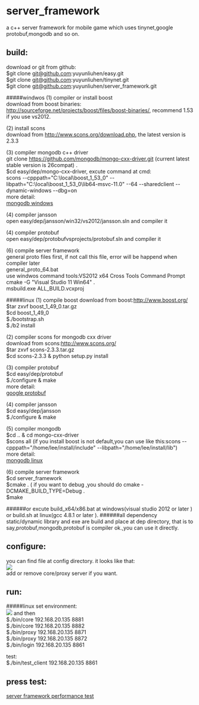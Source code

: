 server_framework
================

a c++ server framework for mobile game which uses tinynet,google protobuf,mongodb and so on. 



build:
---
download or git from github:<br>
$git clone git@github.com:yuyunliuhen/easy.git<br>
$git clone git@github.com:yuyunliuhen/tinynet.git<br>
$git clone git@github.com:yuyunliuhen/server_framework.git<br>

#####windwos
(1) compiler or install boost<br>
download from boost binaries: http://sourceforge.net/projects/boost/files/boost-binaries/, recommend 1.53 if you use vs2012.

(2) install scons<br>
download from http://www.scons.org/download.php, the latest version is 2.3.3<br>

(3) compiler mongodb c++ driver<br>
git clone https://github.com/mongodb/mongo-cxx-driver.git (current latest stable version is 26compat) .<br>
$cd easy/dep/mongo-cxx-driver, excute command at cmd:<br>
scons --cpppath="C:\local\boost_1_53_0" --libpath="C:\local\boost_1_53_0\lib64-msvc-11.0" --64 --sharedclient --dynamic-windows --dbg=on<br>
more detail:<br>
[mongodb windows ](http://blog.chinaunix.net/uid-8625039-id-4446874.html)<br>

(4) compiler jansson<br>
open easy/dep/jansson/win32/vs2012/jansson.sln and compiler it <br>

(4) compiler protobuf<br>
open easy/dep/protobufvsprojects/protobuf.sln and compiler it <br>

(6) compile server framework<br>
general proto files first, if not call this file, error will be happend when compiler later<br>
general_proto_64.bat<br>
use windwos command tools:VS2012 x64 Cross Tools Command Prompt <br>
cmake -G "Visual Studio 11 Win64" . <br>
msbuild.exe ALL_BUILD.vcxproj

#####linux
(1) compile boost
download from boost:http://www.boost.org/<br>
$tar zxvf boost_1_49_0.tar.gz<br>
$cd boost_1_49_0<br>
$./bootstrap.sh<br>
$./b2 install<br>

(2) compiler scons for mongodb cxx driver<br>
download from scons:http://www.scons.org/<br>
$tar zxvf scons-2.3.3.tar.gz<br>
$cd scons-2.3.3 & python setup.py install <br>

(3) compiler protobuf<br>
$cd easy/dep/protobuf<br>
$./configure & make<br>
more detail:<br>
[google protobuf](http://blog.chinaunix.net/uid-8625039-id-4430741.html)<br>

(4)	compiler jansson<br>
$cd easy/dep/jansson<br>
$./configure & make<br>

(5)	compiler mongodb<br>
$cd .. & cd mongo-cxx-driver<br>
$scons all (if you install boost is not default,you can use like this:scons --cpppath="/home/lee/install/include" --libpath="/home/lee/install/lib")<br>
more detail:<br>
[mongodb linux ](http://blog.chinaunix.net/uid-8625039-id-4444101.html) <br>

(6) compile server framework<br>
$cd server_framework <br>
$cmake . ( if you want to debug ,you should do cmake -DCMAKE_BUILD_TYPE=Debug .<br>
$make<br>

######or
excute build_x64/x86.bat at windows(visual studio 2012 or later ) or build.sh at linux(gcc 4.8.1 or later ). 
######all dependency static/dynamic library and exe are build and place at dep directory, that is to say,protobuf,mongodb,protobuf is compiler ok.,you can use it directly.

configure:
---
you can find file at config directory. it looks like that:<br>
![](http://img.blog.csdn.net/20150416160100480) <br>
add or remove core/proxy server if you want.<br>

run:
---
#####linux
set environment:<br>
![](http://img.blog.csdn.net/20150416160501831)
 and then <br>
 $./bin/core 192.168.20.135 8881<br>
 $./bin/core 192.168.20.135 8882<br>
 $./bin/proxy 192.168.20.135 8871<br>
 $./bin/proxy 192.168.20.135 8872<br>
 $./bin/login 192.168.20.135 8861<br>
 
 test:<br>
 $./bin/test_client 192.168.20.135 8861<br>
 
press test:
---
[server framework performance test](http://blog.chinaunix.net/uid-8625039-id-4911018.html)<br>


